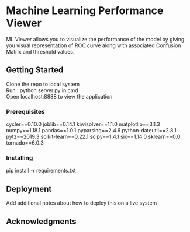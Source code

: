 # Machine Learning Performance Viewer

ML Viewer allows you to visualize the performance of the model by giving you visual representation of ROC curve along with associated Confusion Matrix and threshold values.

## Getting Started
Clone the repo to local system<br/>
Run : python server.py in cmd<br/>
Open localhost:8888 to view the application<br/>

### Prerequisites
cycler==0.10.0
joblib==0.14.1
kiwisolver==1.1.0
matplotlib==3.1.3
numpy==1.18.1
pandas==1.0.1
pyparsing==2.4.6
python-dateutil==2.8.1
pytz==2019.3
scikit-learn==0.22.1
scipy==1.4.1
six==1.14.0
sklearn==0.0
tornado==6.0.3


### Installing

pip install -r requirements.txt


## Deployment

Add additional notes about how to deploy this on a live system


## Acknowledgments
